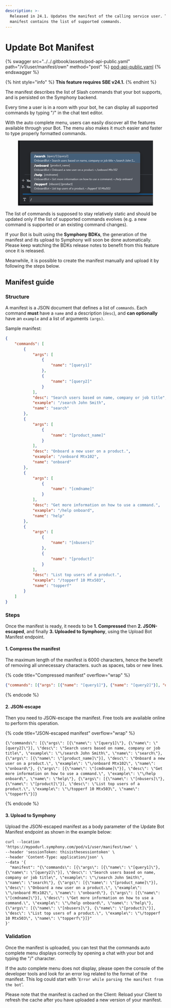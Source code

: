 ```yaml
---
description: >-
  Released in 24.1. Updates the manifest of the calling service user. The
  manifest contains the list of supported commands.
---
```


# Update Bot Manifest

{% swagger src="../../.gitbook/assets/pod-api-public.yaml" path="/v1/user/manifest/own" method="post" %}
[pod-api-public.yaml](../../.gitbook/assets/pod-api-public.yaml)
{% endswagger %}

{% hint style="info" %}
**This feature requires SBE v24.1.**
{% endhint %}

The manifest describes the list of Slash commands that your bot supports, and is persisted on the Symphony backend.

Every time a user is in a room with your bot, he can display all supported commands by typing "/" in the chat text editor.

With the auto complete menu, users can easily discover all the features available through your Bot. The menu also makes it much easier and faster to type properly formatted commands.

<figure><img src="../../.gitbook/assets/image (1).png" alt=""><figcaption></figcaption></figure>

The list of commands is supposed to stay relatively static and should be updated only if the list of supported commands evolves (e.g. a new command is supported or an existing command changes).&#x20;

If your Bot is built using the **Symphony BDKs**, the generation of the manifest and its upload to Symphony will soon be done automatically. Please keep watching the BDKs release notes to benefit from this feature once it is released.

Meanwhile, it is possible to create the manifest manually and upload it by following the steps below.

## **Manifest guide**

### Structure

A manifest is a JSON document that defines a list of `commands`. Each command **must** have a `name` and a description (`desc`), and **can optionally** have an `example` and a list of arguments `(args)`.

Sample manifest:

```json
{
    "commands": [
        {
            "args": [
                {
                    "name": "[query1]"
                },
                {
                    "name": "[query2]"
                }
            ],
            "desc": "Search users based on name, company or job title",
            "example": "/search John Smith",
            "name": "search"
        },
        {
            "args": [
                {
                    "name": "[product_name]"
                }
            ],
            "desc": "Onboard a new user on a product.",
            "example": "/onboard Mtx102",
            "name": "onboard"
        },
        {
            "args": [
                {
                    "name": "[cmdname]"
                }
            ],
            "desc": "Get more information on how to use a command.",
            "example": "/help onboard",
            "name": "help"
        },
        {
            "args": [
                {
                    "name": "[nbusers]"
                },
                {
                    "name": "[product]"
                }
            ],
            "desc": "List top users of a product.",
            "example": "/topperf 10 Mtx503",
            "name": "topperf"
        }
    ]
}
```

### Steps

Once the manifest is ready, it needs to be **1. Compressed** then **2. JSON-escaped**, and finally **3. Uploaded to Symphony**, using the Upload Bot Manifest endpoint.

#### **1. Compress the manifest**

The maximum length of the manifest is 6000 characters, hence the benefit of removing all unnecessary characters. such as spaces, tabs or new lines.&#x20;

{% code title="Compressed manifest" overflow="wrap" %}
```json
{"commands": [{"args": [{"name": "[query1]"}, {"name": "[query2]"}], "desc": "Search users based on name, company or job title", "example": "/search John Smith", "name": "search"}, {"args": [{"name": "[product_name]"}], "desc": "Onboard a new user on a product.", "example": "/onboard Mtx102", "name": "onboard"}, {"args": [{"name": "[cmdname]"}], "desc": "Get more information on how to use a command.", "example": "/help onboard", "name": "help"}, {"args": [{"name": "[nbusers]"}, {"name": "[product]"}], "desc": "List top users of a product.", "example": "/topperf 10 Mtx503", "name": "topperf"}]}
```
{% endcode %}

#### **2. JSON-escape**

Then you need to JSON-escape the manifest. Free tools are available online to perform this operation.&#x20;

{% code title="JSON-escaped manifest" overflow="wrap" %}
```
{\"commands\": [{\"args\": [{\"name\": \"[query1]\"}, {\"name\": \"[query2]\"}], \"desc\": \"Search users based on name, company or job title\", \"example\": \"\/search John Smith\", \"name\": \"search\"}, {\"args\": [{\"name\": \"[product_name]\"}], \"desc\": \"Onboard a new user on a product.\", \"example\": \"\/onboard Mtx102\", \"name\": \"onboard\"}, {\"args\": [{\"name\": \"[cmdname]\"}], \"desc\": \"Get more information on how to use a command.\", \"example\": \"\/help onboard\", \"name\": \"help\"}, {\"args\": [{\"name\": \"[nbusers]\"}, {\"name\": \"[product]\"}], \"desc\": \"List top users of a product.\", \"example\": \"\/topperf 10 Mtx503\", \"name\": \"topperf\"}]}
```
{% endcode %}

#### **3. Upload to Symphony**

Upload the JSON-escaped manifest as a body parameter of the Update Bot Manifest endpoint as shown in the example below:

```batch
curl --location 'https://mypodurl.symphony.com/pod/v1/user/manifest/own' \
--header 'sessionToken: thisisthesessiontoken' \
--header 'Content-Type: application/json' \
--data '{
  "manifest": "{\"commands\": [{\"args\": [{\"name\": \"[query1]\"}, {\"name\": \"[query2]\"}], \"desc\": \"Search users based on name, company or job title\", \"example\": \"\/search John Smith\", \"name\": \"search\"}, {\"args\": [{\"name\": \"[product_name]\"}], \"desc\": \"Onboard a new user on a product.\", \"example\": \"\/onboard Mtx102\", \"name\": \"onboard\"}, {\"args\": [{\"name\": \"[cmdname]\"}], \"desc\": \"Get more information on how to use a command.\", \"example\": \"\/help onboard\", \"name\": \"help\"}, {\"args\": [{\"name\": \"[nbusers]\"}, {\"name\": \"[product]\"}], \"desc\": \"List top users of a product.\", \"example\": \"\/topperf 10 Mtx503\", \"name\": \"topperf\"}]}"
}'
```

### Validation

Once the manifest is uploaded, you can test that the commands auto complete menu displays correctly by opening a chat with your bot and typing the "/" character.

If the auto complete menu does not display, please open the console of the developer tools and look for an error log related to the format of the manifest. This log could start with '`Error while parsing the manifest from the bot`'.

Please note that the manifest is cached on the Client: Reload your Client to refresh the cache after you have uploaded a new version of your manifest.

